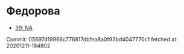 # Федорова
- [39: NA](39.md)

Commit: 05697d19966c776817dbfea8a0f93bd4047770c1
 fetched at: 20201211-184802

